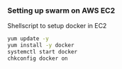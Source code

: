 ### Setting up swarm on AWS EC2
Shellscript to setup docker in EC2
```bash
yum update -y
yum install -y docker
systemctl start docker
chkconfig docker on
```
